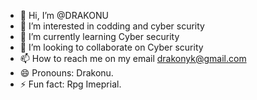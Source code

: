 - 👋 Hi, I’m @DRAKONU
- 👀 I’m interested in codding and cyber scurity
- 🌱 I’m currently learning Cyber security
- 💞️ I’m looking to collaborate on Cyber scurity
- 📫 How to reach me on my email drakonyk@gmail.com
- 😄 Pronouns: Drakonu.
- ⚡ Fun fact: Rpg Imeprial.

<!---
DRAKONU/DRAKONU is a ✨ special ✨ repository because its `README.md` (this file) appears on your GitHub profile.
You can click the Preview link to take a look at your changes.
--->
